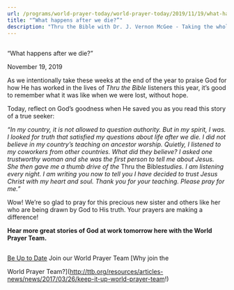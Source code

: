 ```yaml
---
url: /programs/world-prayer-today/world-prayer-today/2019/11/19/what-happens-after-we-die
title: "“What happens after we die?”"
description: "Thru the Bible with Dr. J. Vernon McGee - Taking the whole Word to the whole world"
---
```







## 
 “What happens after we die?”


November 19, 2019




As we intentionally take these weeks at the end of the year to praise God for how He has worked in the lives of *Thru the Bible* listeners this year, it’s good to remember what it was like when we were lost, without hope. 


Today, reflect on God’s goodness when He saved you as you read this story of a true seeker: 


*“In my country, it is not allowed to question authority. But in my spirit, I was. I looked for truth that satisfied my questions about life after we die. I did not believe in my country’s teaching on ancestor worship. Quietly, I listened to my coworkers from other countries. What did they believe? I asked one trustworthy woman and she was the first person to tell me about Jesus. She then gave me a thumb drive of the* Thru the Bible*studies. I am listening every night. I am writing you now to tell you I have decided to trust Jesus Christ with my heart and soul. Thank you for your teaching. Please pray for me.”*


Wow! We’re so glad to pray for this precious new sister and others like her who are being drawn by God to His truth. Your prayers are making a difference! 


**Hear more great stories of God at work tomorrow here with the World Prayer Team.** 







## 




[Be Up to Date](http://feeds.feedburner.com/WorldPrayerToday "World Prayer Today RSS Feed")
Join our World Prayer Team
[Why join the  

World Prayer Team?](http://ttb.org/resources/articles-news/news/2017/03/26/keep-it-up-world-prayer-team!)




